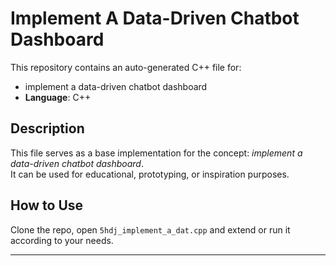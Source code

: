 # Implement A Data-Driven Chatbot Dashboard

This repository contains an auto-generated C++ file for:

- implement a data-driven chatbot dashboard
- **Language**: C++

## Description

This file serves as a base implementation for the concept: *implement a data-driven chatbot dashboard*.  
It can be used for educational, prototyping, or inspiration purposes.

## How to Use

Clone the repo, open `5hdj_implement_a_dat.cpp` and extend or run it according to your needs.

---


